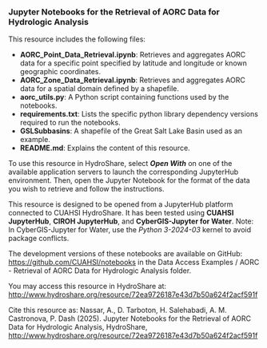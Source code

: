 ### Jupyter Notebooks for the Retrieval of AORC Data for Hydrologic Analysis

This resource includes the following files:

- **AORC_Point_Data_Retrieval.ipynb**: Retrieves and aggregates AORC data for a specific point specified by latitude and longitude or known geographic coordinates.
- **AORC_Zone_Data_Retrieval.ipynb**: Retrieves and aggregates AORC data for a spatial domain defined by a shapefile.
- **aorc_utils.py**: A Python script containing functions used by the notebooks.
- **requirements.txt**: Lists the specific python library dependency versions required to run the notebooks.
- **GSLSubbasins**: A shapefile of the Great Salt Lake Basin used as an example. 
- **README.md**: Explains the content of this resource.

To use this resource in HydroShare, select ***Open With*** on one of the available application servers to launch the corresponding JupyterHub environment. Then, open the Jupyter Notebook for the format of the data you wish to retrieve and follow the instructions.

This resource is designed to be opened from a JupyterHub platform connected to CUAHSI HydroShare. It has been tested using **CUAHSI JupyterHub**, **CIROH JupyterHub**, and **CyberGIS-Jupyter for Water**. 
Note: In CyberGIS-Jupyter for Water, use the _Python 3-2024-03_ kernel to avoid package conflicts.

The development versions of these notebooks are available on GitHub: <https://github.com/CUAHSI/notebooks> in the Data Access Examples / AORC - Retrieval of AORC Data for Hydrologic Analysis folder.

You may access this resource in HydroShare at:
<http://www.hydroshare.org/resource/72ea9726187e43d7b50a624f2acf591f>

Cite this resource as:
Nassar, A., D. Tarboton, H. Salehabadi, A. M. Castronova, P. Dash (2025). Jupyter Notebooks for the Retrieval of AORC Data for Hydrologic Analysis, HydroShare, <http://www.hydroshare.org/resource/72ea9726187e43d7b50a624f2acf591f>
